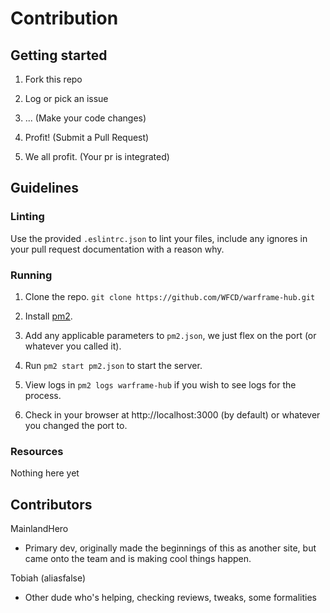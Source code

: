 # Contribution

## Getting started

1. Fork this repo

2. Log or pick an issue

3. ... (Make your code changes)

4. Profit! (Submit a Pull Request)

5. We all profit. (Your pr is integrated)

## Guidelines

### Linting

Use the provided `.eslintrc.json` to lint your files, include any ignores in your pull request documentation with a reason why.


### Running

1. Clone the repo. ```git clone https://github.com/WFCD/warframe-hub.git```

2. Install [pm2](http://pm2.keymetrics.io/docs/usage/quick-start/).

3. Add any applicable parameters to `pm2.json`, we just flex on the port (or whatever you called it).

4. Run `pm2 start pm2.json` to start the server.

5. View logs in `pm2 logs warframe-hub` if you wish to see logs for the process.

6. Check in your browser at http://localhost:3000 (by default) or whatever you changed the port to.

### Resources

Nothing here yet

## Contributors

MainlandHero
 * Primary dev, originally made the beginnings of this as another site, but came onto the team and is making cool things happen.
 
Tobiah (aliasfalse)
 * Other dude who's helping, checking reviews, tweaks, some formalities
